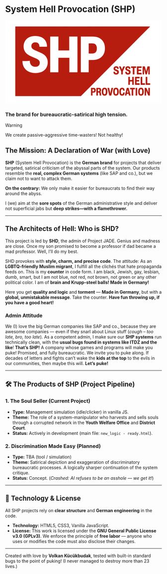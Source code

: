 # System Hell Provocation (SHP)

![SHP](shp_logo.webp)

### The brand for bureaucratic-satirical high tension.

> [!WARNING]
> We create passive-aggressive time-wasters! Not healthy!

## The Mission: A Declaration of War (with Love)

**SHP** (System Hell Provocation) is the **German brand** for projects that deliver targeted, satirical criticism of the abyssal parts of the system. Our products resemble the **real, complex German systems** (like SAP and co.), but we claim not to want to attack them.

**On the contrary:** We only make it easier for bureaucrats to find their way around the abyss.

I (we) aim at the **sore spots** of the German administrative style and deliver not superficial jabs but **deep strikes—with a flamethrower.**

---

## The Architects of Hell: Who is SHD?

This project is led by **SHD**, the admin of Project JADE. Genius and madness are close. Once my son promised to become a professor if dad became a mad professor. Well, I’ll do my best.

SHD provokes with **style, charm, and precise code**. The attitude: As an **LGBTQ-friendly Muslim migrant**, I fulfill all the clichés that hate propaganda feeds on. This is my **counter** in code form. I am black, Jewish, gay, lesbian, dumb, smart, but I am not blue, not red, not brown, not green or any other political color. I am of **brain and Krupp-steel balls! Made in Germany!**

Here you get **quality and logic** and **torment** — **Made in Germany**, but with a **global, unmistakable message**. Take the counter. **Have fun throwing up, if you have a good heart!**

### Admin Attitude

We (I) love the big German companies like SAP and co., because they are awesome companies — even if they snarl about Linux stuff (*cough – too late, bro, too late*). As a competent admin, I make sure our **SHP systems** run technically clean, with the **usual bugs found in systems like ITDZ and the like**! **That’s SHP!** A company whose games and programs will make you puke! Promised, and fully bureaucratic. We invite you to puke along. If decades of letters and fights can’t wake the **kids at the top** to the evils in our communities, then maybe this will. **Let’s puke!**

---

## 🛠️ The Products of SHP (Project Pipeline)

### 1. **The Soul Seller (Current Project)**

* **Type:** Management simulation (idle/clicker) in vanilla JS.
* **Theme:** The role of a system-manipulator who harvests and sells souls through a corrupted network in the **Youth Welfare Office** and **District Court**.
* **Status:** Actively in development (main file: `new_logic - ready.html`).

### 2. **Discrimination Made Easy (Planned)**

* **Type:** TBA (tool / simulation)
* **Theme:** Satirical depiction and exaggeration of discriminatory bureaucratic processes. A logically sharper continuation of the system critique.
* **Status:** Concept. (*Crashed: AI refuses to be an asshole — we get it!*)

---

## 🚀 Technology & License

All SHP projects rely on **clear structure** and **German engineering** in the code.

* **Technology:** HTML5, CSS3, Vanilla JavaScript.
* **License:** This work is licensed under the **GNU General Public License v3.0 (GPLv3)**. We enforce the principle of **free labor** — anyone who uses or modifies the code must also disclose their changes.

---

Created with love by **Volkan Kücükbudak**, tested with built-in standard bugs to the point of puking! (I never managed to destroy more than 23 lives.)
